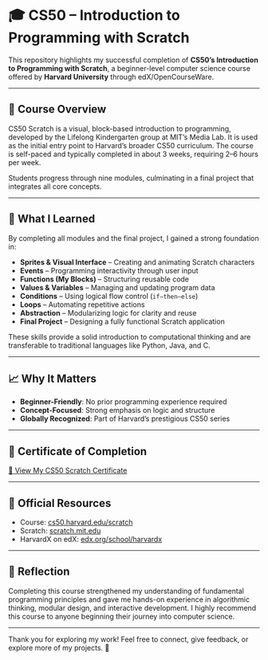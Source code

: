 # 🎓 CS50 – Introduction to Programming with Scratch

This repository highlights my successful completion of **CS50’s Introduction to Programming with Scratch**, a beginner-level computer science course offered by **Harvard University** through edX/OpenCourseWare.

---

## 🧠 Course Overview

CS50 Scratch is a visual, block-based introduction to programming, developed by the Lifelong Kindergarten group at MIT’s Media Lab. It is used as the initial entry point to Harvard’s broader CS50 curriculum. The course is self-paced and typically completed in about 3 weeks, requiring 2–6 hours per week.

Students progress through nine modules, culminating in a final project that integrates all core concepts.

---

## 🎯 What I Learned

By completing all modules and the final project, I gained a strong foundation in:

- **Sprites & Visual Interface** – Creating and animating Scratch characters  
- **Events** – Programming interactivity through user input  
- **Functions (My Blocks)** – Structuring reusable code  
- **Values & Variables** – Managing and updating program data  
- **Conditions** – Using logical flow control (`if–then–else`)  
- **Loops** – Automating repetitive actions  
- **Abstraction** – Modularizing logic for clarity and reuse  
- **Final Project** – Designing a fully functional Scratch application

These skills provide a solid introduction to computational thinking and are transferable to traditional languages like Python, Java, and C.

---

## 📈 Why It Matters

- **Beginner-Friendly**: No prior programming experience required  
- **Concept-Focused**: Strong emphasis on logic and structure  
- **Globally Recognized**: Part of Harvard’s prestigious CS50 series

---

## 📜 Certificate of Completion

[🔗 View My CS50 Scratch Certificate](CS50’s%20Introduction%20to%20Programming%20with%20Scratch.pdf)

---

## 🔗 Official Resources

- Course: [cs50.harvard.edu/scratch](https://cs50.harvard.edu/scratch)  
- Scratch: [scratch.mit.edu](https://scratch.mit.edu)  
- HarvardX on edX: [edx.org/school/harvardx](https://www.edx.org/school/harvardx)

---

## 🏁 Reflection

Completing this course strengthened my understanding of fundamental programming principles and gave me hands-on experience in algorithmic thinking, modular design, and interactive development. I highly recommend this course to anyone beginning their journey into computer science.

---

Thank you for exploring my work! Feel free to connect, give feedback, or explore more of my projects. 🚀